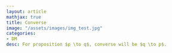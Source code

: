 ```yaml
---
layout: article
mathjax: true
title: Converse
image: "/assets/images/img_test.jpg"
categories:
- DM
desc: For proposition $p \to q$, converse will be $q \to p$.
































































































































































































































































































































































 
imagealt: 
---
```


For proposition $p \to q$, *converse* will be $q \to p$.
































































































































































































































































































































































